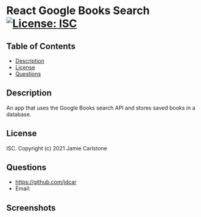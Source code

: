 # React Google Books Search [![License: ISC](https://img.shields.io/badge/License-ISC-blue.svg)](https://opensource.org/licenses/ISC)
## Table of Contents
* [Description](#description)
* [License](#license)
* [Questions](#questions)
## Description
An app that uses the Google Books search API and stores saved books in a database.
## License
ISC. Copyright (c) 2021 Jamie Carlstone
## Questions
* https://github.com/jdcar
* Email: 
## Screenshots

